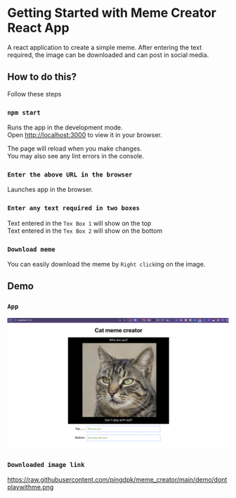 # Getting Started with Meme Creator React App

A react application to create a simple meme. After entering the text required, the image can be downloaded and can post in social media.

## How to do this?

Follow these steps

### `npm start`

Runs the app in the development mode.\
Open [http://localhost:3000](http://localhost:3000) to view it in your browser.

The page will reload when you make changes.\
You may also see any lint errors in the console.

### `Enter the above URL in the browser`

Launches app in the browser.

### `Enter any text required in two boxes`

Text entered in the `Tex Box 1` will show on the top<br>
Text entered in the `Tex Box 2` will show on the bottom

### `Download meme`

You can easily download the meme by `Right click`ing on the image.


## Demo
### `App`
![Demo of the app](https://raw.githubusercontent.com/pingdpk/meme_creator/main/demo/Meme_Creator_Demo.png)

### `Downloaded image link`
https://raw.githubusercontent.com/pingdpk/meme_creator/main/demo/dontplaywithme.png
